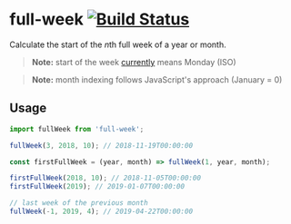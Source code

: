 # full-week [![Build Status](https://travis-ci.org/smhg/full-week.svg?branch=master)](https://travis-ci.org/smhg/full-week)
Calculate the start of the *n*th full week of a year or month.

> **Note:** start of the week [currently](https://github.com/smhg/full-week/issues/1) means Monday (ISO)

> **Note:** month indexing follows JavaScript's approach (January = 0)

## Usage
```javascript
import fullWeek from 'full-week';

fullWeek(3, 2018, 10); // 2018-11-19T00:00:00

const firstFullWeek = (year, month) => fullWeek(1, year, month);

firstFullWeek(2018, 10); // 2018-11-05T00:00:00
firstFullWeek(2019); // 2019-01-07T00:00:00

// last week of the previous month
fullWeek(-1, 2019, 4); // 2019-04-22T00:00:00
```
